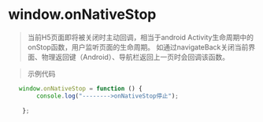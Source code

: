# window.onNativeStop
>当前H5页面即将被关闭时主动回调，相当于android Activity生命周期中的onStop函数，用户监听页面的生命周期。
如通过navigateBack关闭当前界面、物理返回键（Android）、导航栏返回上一页时会回调该函数。


> 示例代码
```js
   window.onNativeStop = function () {
        console.log("-------->onNativeStop停止");
       
    };
```
